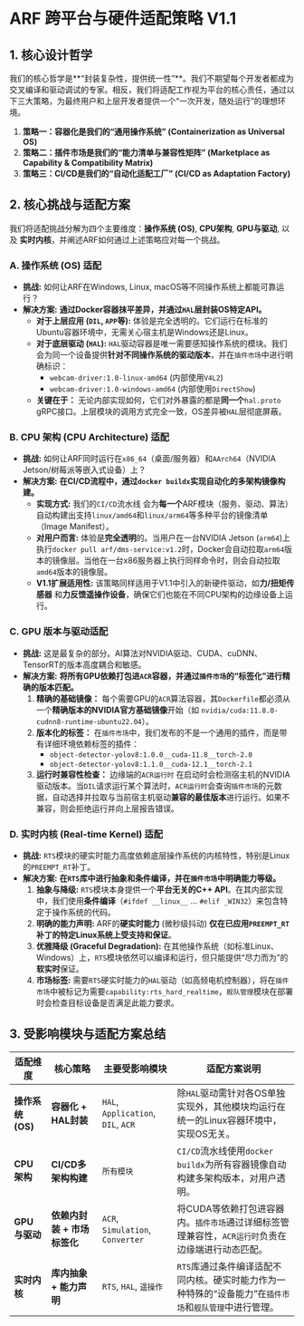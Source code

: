 # ARF 跨平台与硬件适配策略 V1.1





## 1. 核心设计哲学



我们的核心哲学是**“封装复杂性，提供统一性”**。我们不期望每个开发者都成为交叉编译和驱动调试的专家。相反，我们将适配工作视为平台的核心责任，通过以下三大策略，为最终用户和上层开发者提供一个“一次开发，随处运行”的理想环境。

1. **策略一：容器化是我们的“通用操作系统” (Containerization as Universal OS)**
2. **策略二：插件市场是我们的“能力清单与兼容性矩阵” (Marketplace as Capability & Compatibility Matrix)**
3. **策略三：CI/CD是我们的“自动化适配工厂” (CI/CD as Adaptation Factory)**



## 2. 核心挑战与适配方案



我们将适配挑战分解为四个主要维度：**操作系统 (OS)**, **CPU架构**, **GPU与驱动**, 以及 **实时内核**，并阐述ARF如何通过上述策略应对每一个挑战。



### **A. 操作系统 (OS) 适配**



- **挑战:** 如何让ARF在Windows, Linux, macOS等不同操作系统上都能可靠运行？
- **解决方案:** **通过Docker容器抹平差异，并通过`HAL`层封装OS特定API。**
  - **对于上层应用 (`DIL`, `APP`等):** 体验是完全透明的。它们运行在标准的Ubuntu容器环境中，无需关心宿主机是Windows还是Linux。
  - **对于底层驱动 (`HAL`):** `HAL`驱动容器是唯一需要感知操作系统的模块。我们会为同一个设备提供**针对不同操作系统的驱动版本**，并在`插件市场`中进行明确标识：
    - `webcam-driver:1.0-linux-amd64` (内部使用`V4L2`)
    - `webcam-driver:1.0-windows-amd64` (内部使用`DirectShow`)
  - **关键在于：** 无论内部实现如何，它们对外暴露的都是**同一个**`hal.proto` gRPC接口。上层模块的调用方式完全一致，OS差异被`HAL`层彻底屏蔽。



### **B. CPU 架构 (CPU Architecture) 适配**



- **挑战:** 如何让ARF同时运行在`x86_64`（桌面/服务器）和`AArch64`（NVIDIA Jetson/树莓派等嵌入式设备）上？
- **解决方案:** **在CI/CD流程中，通过`docker buildx`实现自动化的多架构镜像构建。**
  - **实现方式:** 我们的`CI/CD`流水线 会为**每一个**ARF模块（服务、驱动、算法）自动构建出支持`linux/amd64`和`linux/arm64`等多种平台的镜像清单（Image Manifest）。
  - **对用户而言:** 体验是**完全透明**的。当用户在一台NVIDIA Jetson (`arm64`)上执行`docker pull arf/dms-service:v1.2`时，Docker会自动拉取`arm64`版本的镜像层。当他在一台x86服务器上执行同样命令时，则会自动拉取`amd64`版本的镜像层。
  - **V1.1扩展适用性:** 该策略同样适用于V1.1中引入的新硬件驱动，如**力/扭矩传感器** 和**力反馈遥操作设备**，确保它们也能在不同CPU架构的边缘设备上运行。



### **C. GPU 版本与驱动适配**



- **挑战:** 这是最复杂的部分。AI算法对NVIDIA驱动、CUDA、cuDNN、TensorRT的版本高度耦合和敏感。
- **解决方案:** **将所有GPU依赖打包进`ACR`容器，并通过`插件市场`的“标签化”进行精确的版本匹配。**
  1. **精确的基础镜像：** 每个需要GPU的`ACR`算法容器，其`Dockerfile`都必须从一个**精确版本的NVIDIA官方基础镜像**开始（如 `nvidia/cuda:11.8.0-cudnn8-runtime-ubuntu22.04`）。
  2. **版本化的标签：** 在`插件市场`中，我们发布的不是一个通用的插件，而是带有详细环境依赖标签的插件：
     - `object-detector-yolov8:1.0.0__cuda-11.8__torch-2.0`
     - `object-detector-yolov8:1.1.0__cuda-12.1__torch-2.1`
  3. **运行时兼容性检查：** 边缘端的`ACR运行时` 在启动时会检测宿主机的NVIDIA驱动版本。当`DIL`请求运行某个算法时，`ACR运行时`会查询`插件市场`的元数据，自动选择并拉取与当前宿主机驱动**兼容的最佳版本**进行运行。如果不兼容，则会拒绝运行并向上层报告错误。



### **D. 实时内核 (Real-time Kernel) 适配**



- **挑战:** `RTS`模块的硬实时能力高度依赖底层操作系统的内核特性，特别是Linux的`PREEMPT_RT`补丁。
- **解决方案:** **在`RTS`库中进行抽象和条件编译，并在`插件市场`中明确能力等级。**
  1. **抽象与降级:** `RTS`模块本身提供一个**平台无关的C++ API**。在其内部实现中，我们使用**条件编译**（`#ifdef __linux__` ... `#elif _WIN32`）来包含特定于操作系统的代码。
  2. **明确的能力声明:** ARF的**硬实时能力** (微秒级抖动) **仅在已应用`PREEMPT_RT`补丁的特定Linux系统上受支持和保证**。
  3. **优雅降级 (Graceful Degradation):** 在其他操作系统（如标准Linux、Windows）上，`RTS`模块依然可以编译和运行，但只能提供“尽力而为”的**软实时**保证。
  4. **市场标签:** 需要`RTS`硬实时能力的`HAL`驱动（如高频电机控制器），将在`插件市场`中被标记为需要`capability:rts_hard_realtime`，`舰队管理`模块在部署时会检查目标设备是否满足此能力要求。



## 3. 受影响模块与适配方案总结



| **适配维度**      | **核心策略**                | **主要受影响模块**                 | **适配方案说明**                                             |
| ----------------- | --------------------------- | ---------------------------------- | ------------------------------------------------------------ |
| **操作系统 (OS)** | **容器化 + HAL封装**        | `HAL`, `Application`, `DIL`, `ACR` | 除`HAL`驱动需针对各OS单独实现外，其他模块均运行在统一的Linux容器环境中，实现OS无关。 |
| **CPU架构**       | **CI/CD多架构构建**         | `所有模块`                         | `CI/CD`流水线使用`docker buildx`为所有容器镜像自动构建多架构版本，对用户透明。 |
| **GPU与驱动**     | **依赖内封装 + 市场标签化** | `ACR`, `Simulation`, `Converter`   | 将CUDA等依赖打包进容器内。`插件市场`通过详细标签管理兼容性，`ACR运行时`负责在边缘端进行动态匹配。 |
| **实时内核**      | **库内抽象 + 能力声明**     | `RTS`, `HAL`, `遥操作`             | `RTS`库通过条件编译适配不同内核。硬实时能力作为一种特殊的“设备能力”在`插件市场`和`舰队管理`中进行管理。 |

